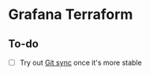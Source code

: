 # Grafana Terraform

## To-do

- [ ] Try out [Git sync](https://grafana.com/docs/grafana/latest/observability-as-code/provision-resources/git-sync-setup/) once it's more stable


